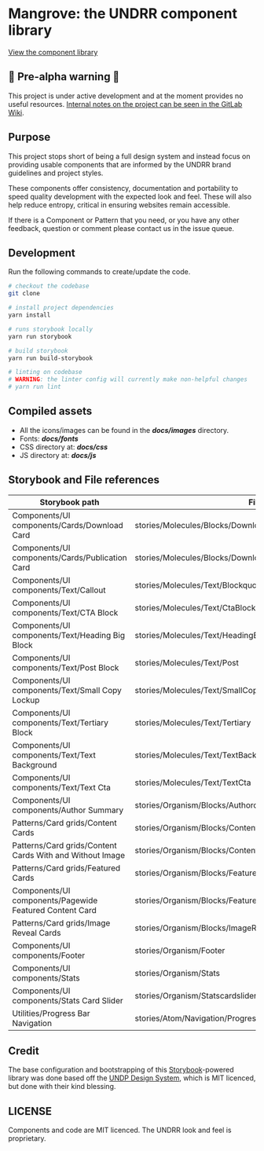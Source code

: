 # Mangrove: the UNDRR component library

[View the component library](https://unisdr.github.io/undrr-mangrove/)

## 🚨 Pre-alpha warning 🚨

This project is under active development and at the moment provides no useful resources. [Internal notes on the project can be seen in the GitLab Wiki](https://git.un.org/undrr/web-backlog/-/wikis/Mangrove:-the-UNDRR-Component-library).

## Purpose

This project stops short of being a full design system and instead focus on providing usable components that are informed by the UNDRR brand guidelines and project styles. 

These components offer consistency, documentation and portability to speed quality development with the expected look and feel. These will also help reduce entropy, critical in ensuring websites remain accessible. 

If there is a Component or Pattern that you need, or you have any other feedback, question or comment please contact us in the issue queue.

## Development

Run the following commands to create/update the code.

```bash
# checkout the codebase
git clone

# install project dependencies
yarn install

# runs storybook locally
yarn run storybook

# build storybook
yarn run build-storybook

# linting on codebase
# WARNING: the linter config will currently make non-helpful changes 
# yarn run lint
```

## Compiled assets

- All the icons/images can be found in the ***docs/images*** directory.
- Fonts: ***docs/fonts***
- CSS directory at: ***docs/css***
- JS directory at: ***docs/js***

## Storybook and File references

| Storybook path  | File path |
| ------------- | ------------- |
| Components/UI components/Cards/Download Card   | stories/Molecules/Blocks/DownloadCard/DownloadCard  |
| Components/UI components/Cards/Publication Card  | stories/Molecules/Blocks/DownloadCard/PublicationCard  |
| Components/UI components/Text/Callout   | stories/Molecules/Text/BlockquoteComponent  |
| Components/UI components/Text/CTA Block  | stories/Molecules/Text/CtaBlock  |
| Components/UI components/Text/Heading Big Block  | stories/Molecules/Text/HeadingBig  |
| Components/UI components/Text/Post Block  | stories/Molecules/Text/Post  |
| Components/UI components/Text/Small Copy Lockup  | stories/Molecules/Text/SmallCopy  |
| Components/UI components/Text/Tertiary Block  | stories/Molecules/Text/Tertiary  |
| Components/UI components/Text/Text Background  | stories/Molecules/Text/TextBackground  |
| Components/UI components/Text/Text Cta  | stories/Molecules/Text/TextCta  |
| Components/UI components/Author Summary  | stories/Organism/Blocks/Authorcard  |
| Patterns/Card grids/Content Cards  | stories/Organism/Blocks/ContentCard  |
| Patterns/Card grids/Content Cards With and Without Image  | stories/Organism/Blocks/ContentCardWithAndWithoutImage  |
| Patterns/Card grids/Featured Cards  | stories/Organism/Blocks/FeaturedContentCard/FeaturedCard  |
| Components/UI components/Pagewide Featured Content Card  | stories/Organism/Blocks/FeaturedContentCard/PagewideContentCard  |
| Patterns/Card grids/Image Reveal Cards  | stories/Organism/Blocks/ImageRevealCards  |
| Components/UI components/Footer  | stories/Organism/Footer  |
| Components/UI components/Stats  | stories/Organism/Stats  |
| Components/UI components/Stats Card Slider  | stories/Organism/Statscardslider  |
| Utilities/Progress Bar Navigation  | stories/Atom/Navigation/ProgressBarNavigation  |

## Credit

The base configuration and bootstrapping of this [Storybook](https://storybook.js.org/)-powered library was done based off the [UNDP Design System](https://github.com/undp/design-system), which is MIT licenced, but done with their kind blessing.

## LICENSE

Components and code are MIT licenced. The UNDRR look and feel is proprietary.

